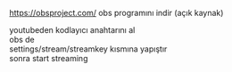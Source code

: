 https://obsproject.com/
obs programını indir (açık kaynak)

youtubeden kodlayıcı anahtarını al  
obs de  
settings/stream/streamkey kısmına yapıştır  
sonra start streaming  

